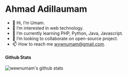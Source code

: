 # Ahmad Adillaumam

- 👋 Hi, I’m Umam.
- 👀 I’m interested in web technology.
- 🌱 I’m currently learning PHP, Python, Java, Javascript.
- 💞️ I’m looking to collaborate on open-source project.
- 📫 How to reach me [wvwnumam@gmail.com](mailto:wvwnumam@gmail.com).

#### Github Stats

![wewnumam's github stats](https://github-readme-stats.vercel.app/api?username=wewnumam&include_all_commits=true&hide=prs,contribs&count_private=true&show_icons=true&theme=dracula)
